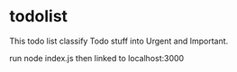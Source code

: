 # todolist
This todo list classify Todo stuff into Urgent and Important.

run node index.js
then linked to localhost:3000

